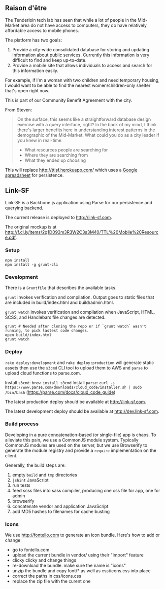 ## Raison d'être

The Tenderloin tech lab has seen that while a lot of people in the Mid-Market area do not have access to computers, they do have relatively affordable access to mobile phones.

The platform has two goals:

1. Provide a city-wide consolidated database for storing and updating information about public services. Currently this information is very difficult to find and keep up-to-date.
1. Provide a mobile site that allows individuals to access and search for this information easily.

For example, if I'm a woman with two children and need temporary housing, I would want to be able to find the nearest women/children-only shelter that's open right now.

This is part of our Community Benefit Agreement with the city.

From Steven:
> On the surface, this seems like a straightforward database design exercise with a query interface, right? In the back of my mind, I think there's larger benefits here in understanding interest patterns in the demographic of the Mid-Market. What could you do as a city leader if you knew in real-time:
>
>- What resources people are searching for
>- Where they are searching from
>- What they ended up choosing

This will replace http://ttlsf.herokuapp.com/ which uses a [Google spreadsheet](https://docs.google.com/spreadsheet/ccc?key=0AkkJeKqc-HDpdE5INXRRYVdMVmd5ay15dm5LZEdPLWc#gid=0) for persistence.

## Link-SF

Link-SF is a Backbone.js application using Parse for our persistence and querying backend.

The current release is deployed to http://link-sf.com.

The original mockup is at http://f.cl.ly/items/2q1D093m3R3W2C3s3M40/TTL%20Mobile%20Resource.pdf.

### Setup

```
npm install
npm install -g grunt-cli
```

### Development

There is a `Gruntfile` that describes the available tasks.

`grunt` invokes verification and compilation. Output goes to static files that are included in build/index.html and build/admin.html.

`grunt watch` invokes verification and compilation when JavaScript, HTML, SCSS, and Handlebars file changes are detected.

```
grunt # Needed after cloning the repo or if `grunt watch` wasn't running, to pick lastest code changes.
open build/index.html
grunt watch
```

### Deploy

`rake deploy:development` and `rake deploy:production` will generate static assets then use the `s3cmd` CLI tool to upload them to AWS and `parse` to upload cloud functions to parse.com.

Install `s3cmd`: `brew install s3cmd`
Install `parse`: `curl -s https://www.parse.com/downloads/cloud_code/installer.sh | sudo /bin/bash` (https://parse.com/docs/cloud_code_guide)

The latest production deploy should be available at http://link-sf.com.

The latest development deploy should be available at http://dev.link-sf.com.

### Build process

Developing in a pure concatenation-based (or single-file) app is chaos. To alleviate this pain, we use a CommonJS module system. Typically CommonJS modules are used on the server, but we use Browserify to generate the module registry and provide a `require` implementation on the client.

Generally, the build steps are:

1. empty `build` and `tmp` directories
1. `jshint` JavaScript
1. run tests
1. feed scss files into sass compiler, producing one css file for app, one for admin
1. browserify
1. concatenate vendor and application JavaScript
1. add MD5 hashes to filenames for cache busting

### Icons

We use http://fontello.com to generate an icon bundle.  Here's how to add or change:
- go to fontello.com
- upload the current bundle in vendor/ using their "import" feature
- clicky clicky and change things
- re-download the bundle.  make sure the name is "icons"
- unzip the bundle and copy font/* as well as css/icons.css into place
- correct the paths in css/icons.css
- replace the zip file with the curent one

